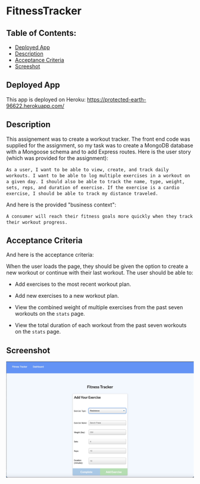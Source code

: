 # FitnessTracker

## Table of Contents:
* [Deployed App](#deployed-app)
* [Description](#description) 
* [Acceptance Criteria](#acceptance-criteria) 
* [Screeshot](#screenshot) 

## Deployed App

This app is deployed on Heroku: https://protected-earth-96622.herokuapp.com/
## Description

This assignement was to create a workout tracker. The front end code was supplied for the assignment, so my task was to create a MongoDB database with a Mongoose schema and to add Express routes. Here is the user story (which was provided for the assignment):

```
As a user, I want to be able to view, create, and track daily workouts. I want to be able to log multiple exercises in a workout on a given day. I should also be able to track the name, type, weight, sets, reps, and duration of exercise. If the exercise is a cardio exercise, I should be able to track my distance traveled.
```

And here is the provided "business context":

```
A consumer will reach their fitness goals more quickly when they track their workout progress.
```

## Acceptance Criteria

And here is the acceptance criteria:

When the user loads the page, they should be given the option to create a new workout or continue with their last workout. The user should be able to:

  * Add exercises to the most recent workout plan.

  * Add new exercises to a new workout plan.

  * View the combined weight of multiple exercises from the past seven workouts on the `stats` page.

  * View the total duration of each workout from the past seven workouts on the `stats` page.


## Screenshot
![Screen Capture](./assets/mjl-fitnessTracker_screencapture.jpg)
